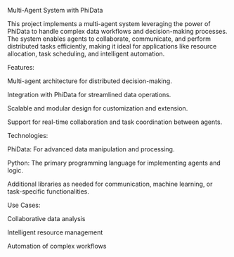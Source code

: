 Multi-Agent System with PhiData

This project implements a multi-agent system leveraging the power of PhiData to handle complex data workflows and decision-making processes. The system enables agents to collaborate, communicate, and perform distributed tasks efficiently, making it ideal for applications like resource allocation, task scheduling, and intelligent automation.


Features:

Multi-agent architecture for distributed decision-making.

Integration with PhiData for streamlined data operations.

Scalable and modular design for customization and extension.

Support for real-time collaboration and task coordination between agents.


Technologies:

PhiData: For advanced data manipulation and processing.

Python: The primary programming language for implementing agents and logic.

Additional libraries as needed for communication, machine learning, or task-specific functionalities.


Use Cases:

Collaborative data analysis

Intelligent resource management

Automation of complex workflows
